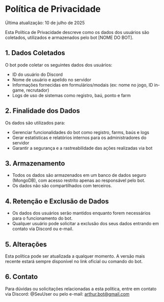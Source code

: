 # Política de Privacidade

Última atualização: 10 de julho de 2025

Esta Política de Privacidade descreve como os dados dos usuários são coletados, utilizados e armazenados pelo bot [NOME DO BOT].

## 1. Dados Coletados
O bot pode coletar os seguintes dados dos usuários:
- ID do usuário do Discord
- Nome de usuário e apelido no servidor
- Informações fornecidas em formulários/modais (ex: nome no jogo, ID in-game, recrutador)
- Logs de uso de sistemas como registro, baú, ponto e farm

## 2. Finalidade dos Dados
Os dados são utilizados para:
- Gerenciar funcionalidades do bot como registro, farms, baús e logs
- Gerar estatísticas e relatórios internos para os administradores do servidor
- Garantir a segurança e a rastreabilidade das ações realizadas via bot

## 3. Armazenamento
- Todos os dados são armazenados em um banco de dados seguro (MongoDB), com acesso restrito apenas ao responsável pelo bot.
- Os dados não são compartilhados com terceiros.

## 4. Retenção e Exclusão de Dados
- Os dados dos usuários serão mantidos enquanto forem necessários para o funcionamento do bot.
- Qualquer usuário pode solicitar a exclusão dos seus dados entrando em contato via Discord ou e-mail.

## 5. Alterações
Esta política pode ser atualizada a qualquer momento. A versão mais recente estará sempre disponível no link oficial ou comando do bot.

## 6. Contato
Para dúvidas ou solicitações relacionadas a esta política, entre em contato via Discord: @SeuUser ou pelo e-mail: arthur.bot@gmail.com
